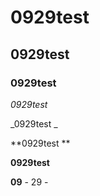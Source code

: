 # 0929test
## 0929test

### 0929test

*0929test*

_0929test _

**0929test **

__0929test__

**09** - 29 -
